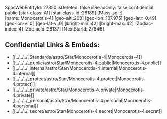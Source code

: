 ﻿---
location:
- -0.49
- -107.975
- 200
tags:
- astro/Star
type: Star
---

SpocWebEntityId: 27850
isDeleted: false
isReadOnly: false
confidential: public
[star-class::A1]
[star-class-id::28189]
[Mass-sol::]
[name::Monocerotis-4]
[geo-alt::200]
[geo-lon::107.975]
[geo-lat::-0.49]
[geo-lon-v::0]
[geo-lat-v::0]
[bright-min::42]
[bright-max::42]
[Zodiac-index::4]
[ZodiacId::28137]
[NextStarId::27646]



## Confidential Links & Embeds: 
- [[../../../_Standards/astro/Star/Monocerotis-4|Monocerotis-4]] 
- [[../../../_public/astro/Star/Monocerotis-4.public|Monocerotis-4.public]] 
- [[../../../_internal/astro/Star/Monocerotis-4.internal|Monocerotis-4.internal]] 
- [[../../../_protect/astro/Star/Monocerotis-4.protect|Monocerotis-4.protect]] 
- [[../../../_private/astro/Star/Monocerotis-4.private|Monocerotis-4.private]] 
- [[../../../_personal/astro/Star/Monocerotis-4.personal|Monocerotis-4.personal]] 
- [[../../../_secret/astro/Star/Monocerotis-4.secret|Monocerotis-4.secret]] 
